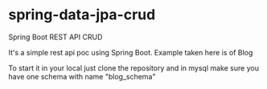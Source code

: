 # spring-data-jpa-crud
Spring Boot REST API CRUD

It's a simple rest api poc using Spring Boot. Example taken here is of Blog

To start it in your local just clone the repository and in mysql make sure you have one schema with name "blog_schema"
